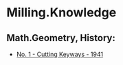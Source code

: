 # Milling.Knowledge
## Math.Geometry, History:
- [No. 1 - Cutting Keyways - 1941](https://youtu.be/VyWCZ24nZjw)
